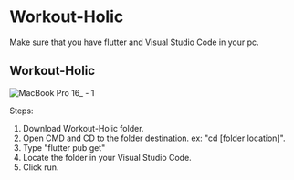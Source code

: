 # Workout-Holic

Make sure that you have flutter and Visual Studio Code in your pc.

Workout-Holic
-------------

![MacBook Pro 16_ - 1](https://user-images.githubusercontent.com/114913352/198579916-2c5c1f02-2363-491c-b644-e18aa5aac3dc.jpg)

Steps: 
 1. Download Workout-Holic folder.
 2. Open CMD and CD to the folder destination. ex: "cd [folder location]".
 3. Type "flutter pub get"
 4. Locate the folder in your Visual Studio Code.
 5. Click run.

